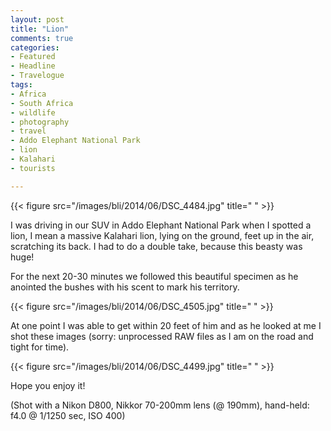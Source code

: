 ```yaml
---
layout: post
title: "Lion"
comments: true
categories:
- Featured
- Headline
- Travelogue
tags:
- Africa
- South Africa
- wildlife
- photography
- travel
- Addo Elephant National Park
- lion
- Kalahari
- tourists

---
```


{{< figure src="/images/bli/2014/06/DSC_4484.jpg" title="  " >}}

I was driving in our SUV in Addo Elephant National Park when I spotted a lion, I mean a massive Kalahari lion, lying on the ground, feet up in the air, scratching its back. I had to do a double take, because this beasty was huge!

<!--more-->

For the next 20-30 minutes we followed this beautiful specimen as he anointed the bushes with his scent to mark his territory. 

{{< figure src="/images/bli/2014/06/DSC_4505.jpg" title="  " >}}

At one point I was able to get within 20 feet of him and as he looked at me I shot these images (sorry: unprocessed RAW files as I am on the road and tight for time).

{{< figure src="/images/bli/2014/06/DSC_4499.jpg" title="  " >}}

Hope you enjoy it!

(Shot with a Nikon D800, Nikkor 70-200mm lens (@ 190mm), hand-held: f4.0 @ 1/1250 sec, ISO 400)